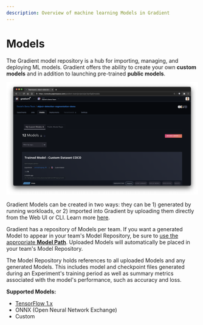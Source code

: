 ```yaml
---
description: Overview of machine learning Models in Gradient
---
```


# Models

The Gradient model repository is a hub for importing, managing, and deploying ML models. Gradient offers the ability to create your own **custom models** and in addition to launching pre-trained **public models**.

![Models are available within projects](../../.gitbook/assets/screen-shot-2021-01-18-at-10.12.57-pm%20%281%29.png)

Gradient Models can be created in two ways: they can be 1\) generated by running workloads, or 2\) imported into Gradient by uploading them directly from the Web UI or CLI. Learn more [here](create-a-model/).

Gradient has a repository of Models per team. If you want a generated Model to appear in your team's Model Repository, be sure to [use the appropriate **Model Path**](create-a-model/model-path.md#default-paths). Uploaded Models will automatically be placed in your team's Model Repository.

The Model Repository holds references to all uploaded Models and any generated Models. This includes model and checkpoint files generated during an Experiment's training period as well as summary metrics associated with the model's performance, such as accuracy and loss.

**Supported Models:**

* [TensorFlow 1.x](https://www.tensorflow.org/guide/saved_model)
* ONNX \(Open Neural Network Exchange\) 
* Custom

